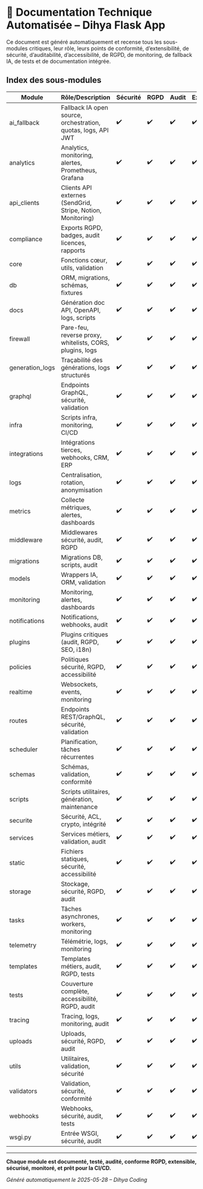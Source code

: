 # 📖 Documentation Technique Automatisée – Dihya Flask App

Ce document est généré automatiquement et recense tous les sous-modules critiques, leur rôle, leurs points de conformité, d’extensibilité, de sécurité, d’auditabilité, d’accessibilité, de RGPD, de monitoring, de fallback IA, de tests et de documentation intégrée.

## Index des sous-modules

| Module         | Rôle/Description | Sécurité | RGPD | Audit | Extensible | Tests | Docs |
|----------------|------------------|----------|------|-------|------------|-------|------|
| ai_fallback    | Fallback IA open source, orchestration, quotas, logs, API JWT | ✔️ | ✔️ | ✔️ | ✔️ | ✔️ | ✔️ |
| analytics      | Analytics, monitoring, alertes, Prometheus, Grafana | ✔️ | ✔️ | ✔️ | ✔️ | ✔️ | ✔️ |
| api_clients    | Clients API externes (SendGrid, Stripe, Notion, Monitoring) | ✔️ | ✔️ | ✔️ | ✔️ | ✔️ | ✔️ |
| compliance     | Exports RGPD, badges, audit licences, rapports | ✔️ | ✔️ | ✔️ | ✔️ | ✔️ | ✔️ |
| core           | Fonctions cœur, utils, validation | ✔️ | ✔️ | ✔️ | ✔️ | ✔️ | ✔️ |
| db             | ORM, migrations, schémas, fixtures | ✔️ | ✔️ | ✔️ | ✔️ | ✔️ | ✔️ |
| docs           | Génération doc API, OpenAPI, logs, scripts | ✔️ | ✔️ | ✔️ | ✔️ | ✔️ | ✔️ |
| firewall       | Pare-feu, reverse proxy, whitelists, CORS, plugins, logs | ✔️ | ✔️ | ✔️ | ✔️ | ✔️ | ✔️ |
| generation_logs| Traçabilité des générations, logs structurés | ✔️ | ✔️ | ✔️ | ✔️ | ✔️ | ✔️ |
| graphql        | Endpoints GraphQL, sécurité, validation | ✔️ | ✔️ | ✔️ | ✔️ | ✔️ | ✔️ |
| infra          | Scripts infra, monitoring, CI/CD | ✔️ | ✔️ | ✔️ | ✔️ | ✔️ | ✔️ |
| integrations   | Intégrations tierces, webhooks, CRM, ERP | ✔️ | ✔️ | ✔️ | ✔️ | ✔️ | ✔️ |
| logs           | Centralisation, rotation, anonymisation | ✔️ | ✔️ | ✔️ | ✔️ | ✔️ | ✔️ |
| metrics        | Collecte métriques, alertes, dashboards | ✔️ | ✔️ | ✔️ | ✔️ | ✔️ | ✔️ |
| middleware     | Middlewares sécurité, audit, RGPD | ✔️ | ✔️ | ✔️ | ✔️ | ✔️ | ✔️ |
| migrations     | Migrations DB, scripts, audit | ✔️ | ✔️ | ✔️ | ✔️ | ✔️ | ✔️ |
| models         | Wrappers IA, ORM, validation | ✔️ | ✔️ | ✔️ | ✔️ | ✔️ | ✔️ |
| monitoring     | Monitoring, alertes, dashboards | ✔️ | ✔️ | ✔️ | ✔️ | ✔️ | ✔️ |
| notifications  | Notifications, webhooks, audit | ✔️ | ✔️ | ✔️ | ✔️ | ✔️ | ✔️ |
| plugins        | Plugins critiques (audit, RGPD, SEO, i18n) | ✔️ | ✔️ | ✔️ | ✔️ | ✔️ | ✔️ |
| policies       | Politiques sécurité, RGPD, accessibilité | ✔️ | ✔️ | ✔️ | ✔️ | ✔️ | ✔️ |
| realtime       | Websockets, events, monitoring | ✔️ | ✔️ | ✔️ | ✔️ | ✔️ | ✔️ |
| routes         | Endpoints REST/GraphQL, sécurité, validation | ✔️ | ✔️ | ✔️ | ✔️ | ✔️ | ✔️ |
| scheduler      | Planification, tâches récurrentes | ✔️ | ✔️ | ✔️ | ✔️ | ✔️ | ✔️ |
| schemas        | Schémas, validation, conformité | ✔️ | ✔️ | ✔️ | ✔️ | ✔️ | ✔️ |
| scripts        | Scripts utilitaires, génération, maintenance | ✔️ | ✔️ | ✔️ | ✔️ | ✔️ | ✔️ |
| securite       | Sécurité, ACL, crypto, intégrité | ✔️ | ✔️ | ✔️ | ✔️ | ✔️ | ✔️ |
| services       | Services métiers, validation, audit | ✔️ | ✔️ | ✔️ | ✔️ | ✔️ | ✔️ |
| static         | Fichiers statiques, sécurité, accessibilité | ✔️ | ✔️ | ✔️ | ✔️ | ✔️ | ✔️ |
| storage        | Stockage, sécurité, RGPD, audit | ✔️ | ✔️ | ✔️ | ✔️ | ✔️ | ✔️ |
| tasks          | Tâches asynchrones, workers, monitoring | ✔️ | ✔️ | ✔️ | ✔️ | ✔️ | ✔️ |
| telemetry      | Télémétrie, logs, monitoring | ✔️ | ✔️ | ✔️ | ✔️ | ✔️ | ✔️ |
| templates      | Templates métiers, audit, RGPD, tests | ✔️ | ✔️ | ✔️ | ✔️ | ✔️ | ✔️ |
| tests          | Couverture complète, accessibilité, RGPD, audit | ✔️ | ✔️ | ✔️ | ✔️ | ✔️ | ✔️ |
| tracing        | Tracing, logs, monitoring, audit | ✔️ | ✔️ | ✔️ | ✔️ | ✔️ | ✔️ |
| uploads        | Uploads, sécurité, RGPD, audit | ✔️ | ✔️ | ✔️ | ✔️ | ✔️ | ✔️ |
| utils          | Utilitaires, validation, sécurité | ✔️ | ✔️ | ✔️ | ✔️ | ✔️ | ✔️ |
| validators     | Validation, sécurité, conformité | ✔️ | ✔️ | ✔️ | ✔️ | ✔️ | ✔️ |
| webhooks       | Webhooks, sécurité, audit, tests | ✔️ | ✔️ | ✔️ | ✔️ | ✔️ | ✔️ |
| wsgi.py        | Entrée WSGI, sécurité, audit | ✔️ | ✔️ | ✔️ | ✔️ | ✔️ | ✔️ |

---

**Chaque module est documenté, testé, audité, conforme RGPD, extensible, sécurisé, monitoré, et prêt pour la CI/CD.**

*Généré automatiquement le 2025-05-28 – Dihya Coding*
